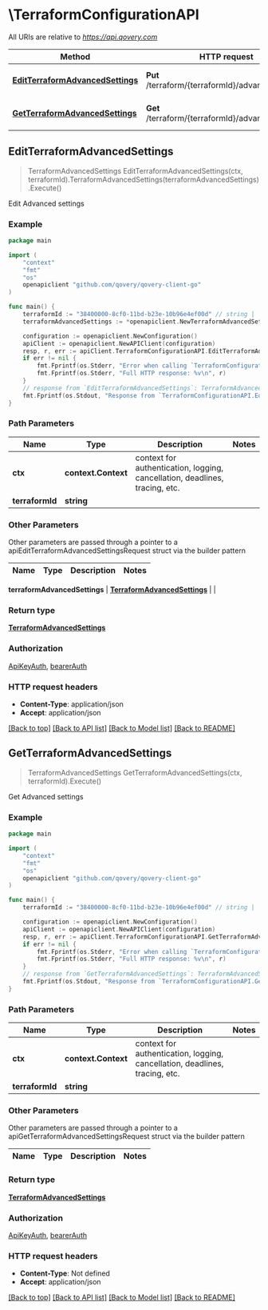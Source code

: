 # \TerraformConfigurationAPI

All URIs are relative to *https://api.qovery.com*

Method | HTTP request | Description
------------- | ------------- | -------------
[**EditTerraformAdvancedSettings**](TerraformConfigurationAPI.md#EditTerraformAdvancedSettings) | **Put** /terraform/{terraformId}/advancedSettings | Edit Advanced settings
[**GetTerraformAdvancedSettings**](TerraformConfigurationAPI.md#GetTerraformAdvancedSettings) | **Get** /terraform/{terraformId}/advancedSettings | Get Advanced settings



## EditTerraformAdvancedSettings

> TerraformAdvancedSettings EditTerraformAdvancedSettings(ctx, terraformId).TerraformAdvancedSettings(terraformAdvancedSettings).Execute()

Edit Advanced settings

### Example

```go
package main

import (
	"context"
	"fmt"
	"os"
	openapiclient "github.com/qovery/qovery-client-go"
)

func main() {
	terraformId := "38400000-8cf0-11bd-b23e-10b96e4ef00d" // string | 
	terraformAdvancedSettings := *openapiclient.NewTerraformAdvancedSettings() // TerraformAdvancedSettings |  (optional)

	configuration := openapiclient.NewConfiguration()
	apiClient := openapiclient.NewAPIClient(configuration)
	resp, r, err := apiClient.TerraformConfigurationAPI.EditTerraformAdvancedSettings(context.Background(), terraformId).TerraformAdvancedSettings(terraformAdvancedSettings).Execute()
	if err != nil {
		fmt.Fprintf(os.Stderr, "Error when calling `TerraformConfigurationAPI.EditTerraformAdvancedSettings``: %v\n", err)
		fmt.Fprintf(os.Stderr, "Full HTTP response: %v\n", r)
	}
	// response from `EditTerraformAdvancedSettings`: TerraformAdvancedSettings
	fmt.Fprintf(os.Stdout, "Response from `TerraformConfigurationAPI.EditTerraformAdvancedSettings`: %v\n", resp)
}
```

### Path Parameters


Name | Type | Description  | Notes
------------- | ------------- | ------------- | -------------
**ctx** | **context.Context** | context for authentication, logging, cancellation, deadlines, tracing, etc.
**terraformId** | **string** |  | 

### Other Parameters

Other parameters are passed through a pointer to a apiEditTerraformAdvancedSettingsRequest struct via the builder pattern


Name | Type | Description  | Notes
------------- | ------------- | ------------- | -------------

 **terraformAdvancedSettings** | [**TerraformAdvancedSettings**](TerraformAdvancedSettings.md) |  | 

### Return type

[**TerraformAdvancedSettings**](TerraformAdvancedSettings.md)

### Authorization

[ApiKeyAuth](../README.md#ApiKeyAuth), [bearerAuth](../README.md#bearerAuth)

### HTTP request headers

- **Content-Type**: application/json
- **Accept**: application/json

[[Back to top]](#) [[Back to API list]](../README.md#documentation-for-api-endpoints)
[[Back to Model list]](../README.md#documentation-for-models)
[[Back to README]](../README.md)


## GetTerraformAdvancedSettings

> TerraformAdvancedSettings GetTerraformAdvancedSettings(ctx, terraformId).Execute()

Get Advanced settings

### Example

```go
package main

import (
	"context"
	"fmt"
	"os"
	openapiclient "github.com/qovery/qovery-client-go"
)

func main() {
	terraformId := "38400000-8cf0-11bd-b23e-10b96e4ef00d" // string | 

	configuration := openapiclient.NewConfiguration()
	apiClient := openapiclient.NewAPIClient(configuration)
	resp, r, err := apiClient.TerraformConfigurationAPI.GetTerraformAdvancedSettings(context.Background(), terraformId).Execute()
	if err != nil {
		fmt.Fprintf(os.Stderr, "Error when calling `TerraformConfigurationAPI.GetTerraformAdvancedSettings``: %v\n", err)
		fmt.Fprintf(os.Stderr, "Full HTTP response: %v\n", r)
	}
	// response from `GetTerraformAdvancedSettings`: TerraformAdvancedSettings
	fmt.Fprintf(os.Stdout, "Response from `TerraformConfigurationAPI.GetTerraformAdvancedSettings`: %v\n", resp)
}
```

### Path Parameters


Name | Type | Description  | Notes
------------- | ------------- | ------------- | -------------
**ctx** | **context.Context** | context for authentication, logging, cancellation, deadlines, tracing, etc.
**terraformId** | **string** |  | 

### Other Parameters

Other parameters are passed through a pointer to a apiGetTerraformAdvancedSettingsRequest struct via the builder pattern


Name | Type | Description  | Notes
------------- | ------------- | ------------- | -------------


### Return type

[**TerraformAdvancedSettings**](TerraformAdvancedSettings.md)

### Authorization

[ApiKeyAuth](../README.md#ApiKeyAuth), [bearerAuth](../README.md#bearerAuth)

### HTTP request headers

- **Content-Type**: Not defined
- **Accept**: application/json

[[Back to top]](#) [[Back to API list]](../README.md#documentation-for-api-endpoints)
[[Back to Model list]](../README.md#documentation-for-models)
[[Back to README]](../README.md)

